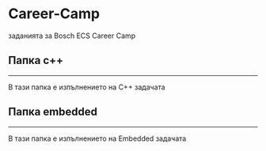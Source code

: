 # Career-Camp
заданията за Bosch ECS Career Camp

## Папка c++
----------
В тази папка е изпълнението на C++ задачата

## Папка embedded 
------------
В тази папка е изпълнението на Embedded задачата
